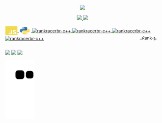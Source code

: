 <p align="center"> 
    <img src="https://readme-typing-svg.herokuapp.com?font=Fira+Code&pause=1000&color=3781C8&width=435&lines=Ol%C3%A1!+Sou+Augusto+Pontes+;Desenvolvedor+back-end+%F0%9F%92%A1"(https://git.io/typing-svg)>
 </p>

<div align="center">
  <a href="https://github.com/RankracerBR">
  <img height="180em" src="https://github-readme-stats.vercel.app/api?username=RankracerBR&show_icons=true&theme=rose_pine&include_all_commits=true&count_private=true"/>
  <img height="180em" src="https://github-readme-stats.vercel.app/api/top-langs/?username=RankracerBR&layout=compact&langs_count=7&theme=rose_pine"/>
</div>
<div style="display: inline_block"><br>
  <img align="center" alt="rankracerbr-Js" height="30" width="40" src="https://raw.githubusercontent.com/devicons/devicon/master/icons/javascript/javascript-plain.svg">
  <img align="center" alt="rankracerbr-phyton" height="30" width="40" src="https://raw.githubusercontent.com/devicons/devicon/master/icons/python/python-original.svg">
  <img align="center" alt="rankracerbr-c++" height="33" width="35" src="https://cdn.discordapp.com/attachments/783795992951652353/1006595555645980773/gffhgf.png">
  <img align="center" alt="rankracerbr-c++" height="33" width="35" src="https://logodownload.org/wp-content/uploads/2016/10/html5-logo-10.png">
  <img align="center" alt="rankracerbr-c++" height="40" width="35" src="https://brandslogos.com/wp-content/uploads/images/large/django-logo.png">
  <img align="center" alt="rankracerbr-c++" height="50" width="35" src="https://logodownload.org/wp-content/uploads/2017/04/css-3-logo-1.png">
    
  <img align="right" alt="Rank-pic" height="150"  style="border-radius:50px;" src="https://cdn.discordapp.com/attachments/783795992951652353/1006585055264645200/download20220801192736.png">
</div>
  
  ##
 
<div> 
  <a href="https://www.instagram.com/rankracerbr/" target="_blank"><img src="https://img.shields.io/badge/-Instagram-%23E4405F?style=for-the-badge&logo=instagram&logoColor=white" target="_blank"></a>
 	<a href="https://www.twitch.tv/rankracerbr2" target="_blank"><img src="https://img.shields.io/badge/Twitch-9146FF?style=for-the-badge&logo=twitch&logoColor=white" target="_blank"></a>
  <a href="https://www.linkedin.com/in/augusto-pontes-123886234/" target="_blank"><img src="https://img.shields.io/badge/-LinkedIn-%230077B5?style=for-the-badge&logo=linkedin&logoColor=white" target="_blank"></a> 
 
  ![Snake animation](https://github.com/RankracerBR/RankracerBR/blob/output/github-contribution-grid-snake.svg)
 

</div>
 
